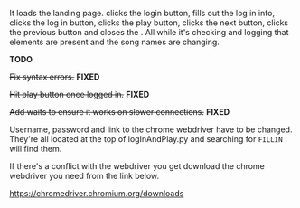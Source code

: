 It loads the landing page. clicks the login button, fills out the log in info, clicks the log in button, clicks the play button, clicks the next button, clicks the previous button and closes the . All while it's checking and logging that elements are present and the song names are changing. 

**TODO**

~~Fix syntax errors.~~ **FIXED**

~~Hit play button once logged in.~~ **FIXED**

~~Add waits to ensure it works on slower connections.~~ **FIXED**

Username, password and link to the chrome webdriver have to be changed. They're all located at the top of logInAndPlay.py and searching for `FILLIN` will find them.

If there's a conflict with the webdriver you get download the chrome webdriver you need from the link below.

https://chromedriver.chromium.org/downloads